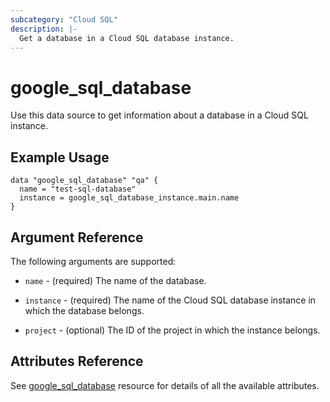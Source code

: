 ```yaml
---
subcategory: "Cloud SQL"
description: |-
  Get a database in a Cloud SQL database instance.
---
```


# google\_sql\_database

Use this data source to get information about a database in a Cloud SQL instance.

## Example Usage


```hcl
data "google_sql_database" "qa" {
  name = "test-sql-database"
  instance = google_sql_database_instance.main.name
}
```

## Argument Reference

The following arguments are supported:

* `name` - (required) The name of the database.

* `instance` - (required) The name of the Cloud SQL database instance in which the database belongs.

* `project` - (optional) The ID of the project in which the instance belongs.

## Attributes Reference
See [google_sql_database](https://registry.terraform.io/providers/hashicorp/google/latest/docs/resources/sql_database) resource for details of all the available attributes.
